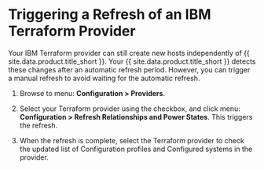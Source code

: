 # Triggering a Refresh of an IBM Terraform Provider

Your IBM Terraform provider can still create new hosts independently of {{ site.data.product.title_short }}. Your {{ site.data.product.title_short }} detects these changes after an automatic refresh period. However, you can trigger a manual refresh to avoid waiting for the automatic refresh.

1. Browse to menu: **Configuration > Providers**. 

2. Select your Terraform provider using the checkbox, and click menu: **Configuration > Refresh Relationships and Power States**. This triggers the refresh.

3. When the refresh is complete, select the Terraform provider to check the updated list of Configuration profiles and Configured systems in the provider.


